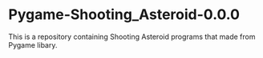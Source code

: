 # Pygame-Shooting_Asteroid-0.0.0
This is a repository containing Shooting Asteroid programs that made from Pygame libary.
